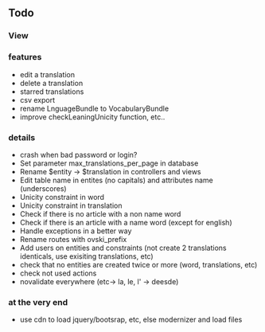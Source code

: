 ## Todo ##

### View ### 

### features ###
 * edit a translation
 * delete a translation
 * starred translations
 * csv export
 * rename LnguageBundle to VocabularyBundle
 * improve checkLeaningUnicity function, etc..
### details ###
 * crash when bad password or login?
 * Set parameter max_translations_per_page in database
 * Rename $entity -> $translation in controllers and views
 * Edit table name in entites (no capitals) and attributes name (underscores)
 * Unicity constraint in word
 * Unicity constraint in translation
 * Check if there is no article with a non name word
 * Check if there is an article with a name word (except for english)
 * Handle exceptions in a better way
 * Rename routes with ovski_prefix
 * Add users on entities and constraints (not create 2 translations identicals, use exisiting translations, etc)
 * check that no entities are created twice or more (word, translations, etc)
 * check not used actions
 * novalidate everywhere (etc-> la, le, l' -> deesde)
### at the very end ###
 * use cdn to load jquery/bootsrap, etc, else modernizer and load files
